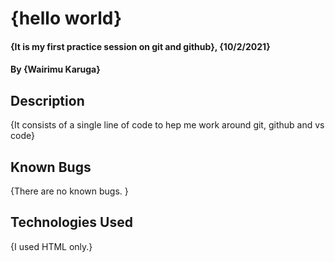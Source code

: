 # {hello world}

#### {It is my first practice session on git and github}, {10/2/2021}

#### By **{Wairimu Karuga}**

## Description

{It consists of a single line of code to hep me work around git, github and vs code}

## Known Bugs

{There are no known bugs. }

## Technologies Used

{I used HTML only.}

